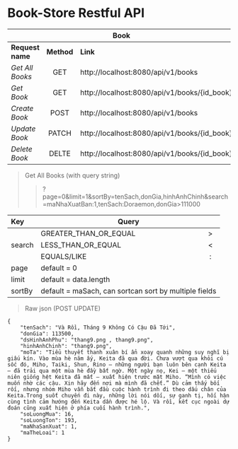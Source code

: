 # Book-Store Restful API

<table>
<thead>
<tr>
<th align="center" colspan="3"><strong>Book</strong></th>
</tr>
</thead>
<tbody>
<tr>
<td align="left"><strong>Request name</strong></td>
<td align="center"><strong>Method</strong></td>
<td align="left"><strong>Link</strong></td>
</tr>
<tr>
<td align="left"><em>Get All Books</em></td>
<td align="center">GET</td>
<td align="left">http://localhost:8080/api/v1/books</td>
</tr>
<tr>
<td align="left"><em>Get Book</em></td>
<td align="center">GET</td>
<td align="left">http://localhost:8080/api/v1/books/{id_book}</td>
</tr>
<tr>
<td align="left"><em>Create Book</em></td>
<td align="center">POST</td>
<td align="left">http://localhost:8080/api/v1/books</td>
</tr>
<tr>
<td align="left"><em>Update Book</em></td>
<td align="center">PATCH</td>
<td align="left">http://localhost:8080/api/v1/books/{id_book}</td>
</tr>
<tr>
<td align="left"><em>Delete Book</em></td>
<td align="center">DELTE</td>
<td align="left">http://localhost:8080/api/v1/books/{id_book}</td>
</tr>
</tbody>
</table>

> Get All Books (with query string)
> > ?page=0&limit=1&sortBy=tenSach,donGia,hinhAnhChinh&search=maNhaXuatBan:1,tenSach:Doraemon,donGia>111000

<table>
<thead>
<tr>
<th align="left">Key</th>
<th align="center" colspan="2">Query</th>
</tr>
</thead>
<tbody>
<tr>
<td align="left" rowspan="3">search</td>
<td align="left">GREATER_THAN_OR_EQUAL</td>
<td align="center">></td>
</tr>
<tr>
<td align="left">LESS_THAN_OR_EQUAL</td>
<td align="center"><</td>
</tr>
<tr>
<td align="left">EQUALS/LIKE</td>
<td align="center">:</td>
</tr>
<tr>
<td align="left">page</td>
<td align="left" colspan="2">default = 0</td>
</tr>
<tr>
<td align="left">limit</td>
<td align="left" colspan="2">default = data.length</td>
</tr>
<tr>
<td align="left">sortBy</td>
<td align="left" colspan="2">default = maSach, can sortcan sort by multiple fields</td>
</tr>
</tbody>
</table>

> Raw json (POST UPDATE)

```
{
    "tenSach": "Và Rồi, Tháng 9 Không Có Cậu Đã Tới",
    "donGia": 113500,
    "dsHinhAnhPhu": "thang9.png , thang9.png",
    "hinhAnhChinh": "thang9.png",
    "moTa": "Tiểu thuyết thanh xuân bí ẩn xoay quanh những suy nghĩ bị giấu kín. Vào mùa hè năm ấy, Keita đã qua đời. Chưa vượt qua khỏi cú sốc đó, Miho, Taiki, Shun, Rino – những người bạn luôn bên cạnh Keita – đã trải qua một mùa hè đầy bất ngờ. Một ngày nọ, Kei – một thiếu niên giống hệt Keita đã mất – xuất hiện trước mặt Miho. “Mình có việc muốn nhờ các cậu. Xin hãy đến nơi mà mình đã chết.” Dù cảm thấy bối rối, nhưng nhóm Miho vẫn bắt đầu cuộc hành trình đi theo dấu chân của Keita.Trong suốt chuyến đi này, những lời nói dối, sự ganh tị, hối hận cùng tình cảm hướng đến Keita dần được hé lộ. Và rồi, kết cục ngoài dự đoán cũng xuất hiện ở phía cuối hành trình.",
    "soLuongMua": 16,
    "soLuongTon": 193,
    "maNhaSanXuat": 1,
    "maTheLoai": 1
}
```
